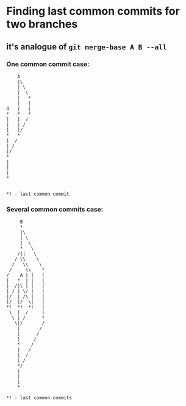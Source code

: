 # Finding last common commits for two branches
## it's analogue of ```git merge-base A B --all```

### One common commit case:
```
    A
    |\
    | \
    |  \
    |   *
    |   |
B   |   |
*   *   *
|   |  /
|   | /
|   |/
*   *
|  /
| /
|/
*
|
|
|
*


*! - last common commit
```

### Several common commits case:
``` 
     B
     *
     |\
     | \
     |  \
     *   \
    /||   \
   / \\    \
  /   \\    \
 /     \\    *
/    A | |   |
|   *  | |   |
|  /|\ | |   |
| / | \/ |   |
|/  | /\ |   |
|/  |/  \|   |
*!  *!  *!   |
 \  |  /     | 
  \ | /      *
   \|/       /
    |       /
    |      /
    |     /
    *    /
    |   /
    |  /
    | /
    */
    |
    |
    |
    *
    
*! - last common commits
```